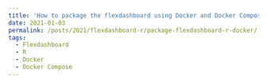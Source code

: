 ```yaml
---
title: 'How to package the flexdashboard using Docker and Docker Compose?'
date: 2021-01-03
permalink: /posts/2021/flexdashboard-r/package-flexdashboard-r-docker/
tags:
  - Flexdashboard
  - R
  - Docker
  - Docker Compose
---
```

